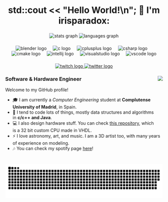 <h1 align="center">std::cout << "Hello World!\n"; 👋 I'm irisparadox:</h1>

###

<div align="center">
  <img src="https://github-readme-stats.vercel.app/api?username=irisparadox&hide_title=false&hide_rank=false&show_icons=true&include_all_commits=true&count_private=true&disable_animations=false&theme=dracula&locale=en&hide_border=false" height="150" alt="stats graph"  />
  
  <img src="https://github-readme-stats.vercel.app/api/top-langs?username=irisparadox&locale=en&hide_title=false&layout=compact&card_width=320&langs_count=5&theme=dracula&hide_border=false" height="150" alt="languages graph"  />
</div>

###

<div align="center">
  <img src="https://cdn.jsdelivr.net/gh/devicons/devicon/icons/blender/blender-original.svg" height="30" alt="blender logo"  />
  <img width="12" />
  <img src="https://cdn.jsdelivr.net/gh/devicons/devicon/icons/c/c-original.svg" height="30" alt="c logo"  />
  <img width="12" />
  <img src="https://cdn.jsdelivr.net/gh/devicons/devicon/icons/cplusplus/cplusplus-original.svg" height="30" alt="cplusplus logo"  />
  <img width="12" />
  <img src="https://cdn.jsdelivr.net/gh/devicons/devicon/icons/csharp/csharp-original.svg" height="30" alt="csharp logo"  />
  <img width="12" />
  <img src="https://cdn.jsdelivr.net/gh/devicons/devicon/icons/cmake/cmake-original.svg" height="30" alt="cmake logo"  />
  <img width="12" />
  <img src="https://cdn.jsdelivr.net/gh/devicons/devicon/icons/intellij/intellij-original.svg" height="30" alt="intellij logo"  />
  <img width="12" />
  <img src="https://cdn.jsdelivr.net/gh/devicons/devicon/icons/visualstudio/visualstudio-plain.svg" height="30" alt="visualstudio logo"  />
  <img width="12" />
  <img src="https://cdn.jsdelivr.net/gh/devicons/devicon/icons/vscode/vscode-original.svg" height="30" alt="vscode logo"  />
</div>

###

<div align="center">
  <a href="https://twitch.com/irisparadox" target="_blank">
    <img src="https://img.shields.io/static/v1?message=Twitch&logo=twitch&label=&color=9146FF&logoColor=white&labelColor=&style=for-the-badge" height="35" alt="twitch logo"  />
  </a>
  <a href="https://twitter.com/irisparadox" target="_blank">
    <img src="https://img.shields.io/static/v1?message=Twitter&logo=x&label=&color=1DA1F2&logoColor=white&labelColor=&style=for-the-badge" height="35" alt="twitter logo"  />
  </a>
</div>

###

<img align="right" height="150" src="https://imgur.com/LzVR9rG.gif"  />

### **Software & Hardware** Engineer

Welcome to my GitHub profile!
- 🎓 I am currently a _Computer Engineering_ student at **Complutense University of Madrid**, in Spain.
- 🌱 I tend to code lots of things, mostly data structures and algorithms in **c/c++ and Java**.
- 💻 I also design hardware stuff. You can check [this repository](https://github.com/irisparadox/BOPPBIPP3), which is a 32 bit custom CPU made in VHDL.
- ⚡ I love astronomy, art, and music. I am a 3D artist too, with many years of experience on modeling.
- 🎶 You can check my spotify page [here](https://open.spotify.com/artist/2Ubm853gnUsFHOgZxQoQxd)!

###

<br clear="both">

<img src="https://raw.githubusercontent.com/irisparadox/irisparadox/output/snake.svg" alt="Snake animation" />

###
